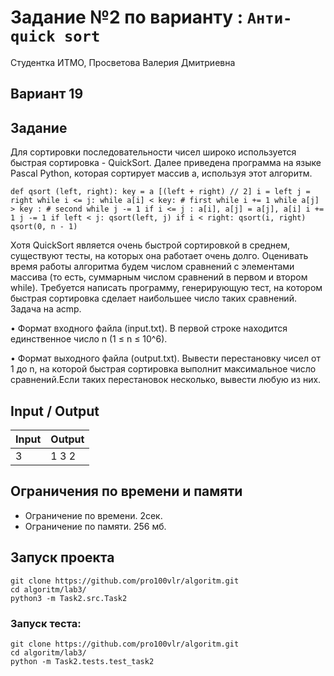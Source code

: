 # Задание №2 по варианту  : `Анти-quick sort`
Студентка ИТМО, Просветова Валерия Дмитриевна

## Вариант 19

## Задание 

Для сортировки последовательности чисел широко используется быстрая сортировка - QuickSort. Далее приведена программа на языке Pascal Python, которая сортирует массив a, используя этот алгоритм.

`def qsort (left, right):
        key = a [(left + right) // 2]
        i = left
        j = right
while i <= j:
        while a[i] < key: # first while
                i += 1
        while a[j] > key : # second while
                j -= 1
        if i <= j :
                a[i], a[j] = a[j], a[i]
                i += 1
                j -= 1
if left < j:
        qsort(left, j)
if i < right:
        qsort(i, right)
qsort(0, n - 1)`

Хотя QuickSort является очень быстрой сортировкой в среднем, существуют тесты, на которых она работает очень долго. Оценивать время работы алгоритма
будем числом сравнений с элементами массива (то есть, суммарным числом сравнений в первом и втором while). Требуется написать программу, генерирующую тест, на котором быстрая сортировка сделает наибольшее число таких сравнений. Задача на acmp.

• Формат входного файла (input.txt). В первой строке находится единственное число n (1 ≤ n ≤ 10^6).

• Формат выходного файла (output.txt). Вывести перестановку чисел от 1 до n, на которой быстрая сортировка выполнит максимальное число сравнений.Если таких перестановок несколько, вывести любую из них.

## Input / Output 

| Input    | Output   |
|----------|----------|
| 3        | 1 3 2    |


## Ограничения по времени и памяти

- Ограничение по времени. 2сек.
- Ограничение по памяти. 256 мб.


## Запуск проекта

`git clone https://github.com/pro100vlr/algoritm.git`   
`cd algoritm/lab3/`  
`python3 -m Task2.src.Task2`   

### Запуск теста:   
   
`git clone https://github.com/pro100vlr/algoritm.git`   
`cd algoritm/lab3/`  
`python -m Task2.tests.test_task2`